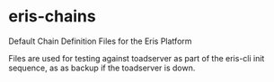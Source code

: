 # eris-chains
Default Chain Definition Files for the Eris Platform 

Files are used for testing against toadserver as part of the eris-cli init sequence, as as backup if the toadserver is down.
